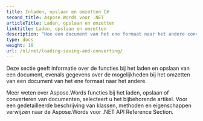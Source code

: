 ```yaml
---
title: Inladen, opslaan en omzetten C#
second_title: Aspose.Words voor .NET
articleTitle: Laden, opslaan en omzetten
linktitle: Laden, opslaan en omzetten
description: "Hoe een document van het ene formaat naar het andere converteren, zoals Word naar PDF of HTML naar Markdown, evenals hoe een document te laden en opslaan met behulp van C#."
type: docs
weight: 10
url: /nl/net/loading-saving-and-converting/
---
```


Deze sectie geeft informatie over de functies bij het laden en opslaan van een document, evenals gegevens over de mogelijkheden bij het omzetten van een document van het ene formaat naar het andere.

Meer weten over Aspose.Words functies bij het laden, opslaan of converteren van documenten, selecteert u het bijbehorende artikel. Voor een gedetailleerde beschrijving van klassen, methoden en eigenschappen verwijzen naar de Aspose.Words voor .NET API Reference Section.
